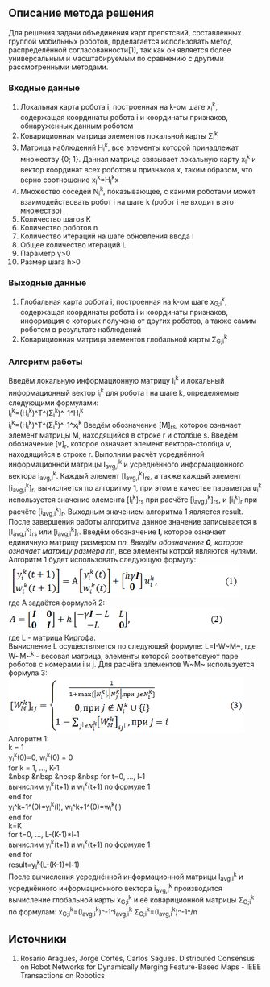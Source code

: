 ﻿## Описание метода решения

Для решения задачи объединения карт препятсвий, составленных группой мобильных роботов, прделагается использовать метод распределённой согласованности[1], так как он является более универсальным и масштабируемым по сравнению с другими рассмотренными методами.

### Входные данные

1. Локальная карта робота i, построенная на k-ом шаге x<sub>i</sub><sup>k</sup>, содержащая координаты робота i и координаты признаков, обнаруженных данным роботом
2. Ковариционная матрица элементов локальной карты Σ<sub>i</sub><sup>k</sup>
3. Матрица наблюдений H<sub>i</sub><sup>k</sup>, все элементы которой принадлежат множеству {0; 1}. Данная матрица связывает локальную карту x<sub>i</sub><sup>k</sup> и вектор координат всех роботов и признаков x, таким образом, что верно соотношение x<sub>i</sub><sup>k</sup>=H<sub>i</sub><sup>k</sup>x
4. Множество соседей N<sub>i</sub><sup>k</sup>, показывающее, с какими роботами может взаимодействовать робот i на шаге k (робот i не входит в это множество)
5. Количество шагов K
6. Количество роботов n
7. Количество итераций на шаге обновления ввода l
8. Общее количество итераций L
9. Параметр γ>0
10. Размер шага h>0

### Выходные данные

1. Глобальная карта робота i, построенная на k-ом шаге x<sub>G;i</sub><sup>k</sup>, содержащая координаты робота i и координаты признаков, информация о которых получена от других роботов, а также самим роботом в результате наблюдений
2. Ковариционная матрица элементов глобальной карты Σ<sub>G;i</sub><sup>k</sup>

### Алгоритм работы

Введём локальную информационную матрицу I<sub>i</sub><sup>k</sup> и локальный информационный вектор i<sub>i</sub><sup>k</sup> для робота i на шаге k, определяемые следующими формулами:  
I<sub>i</sub><sup>k</sup>=(H<sub>i</sub><sup>k</sup>)^T^(Σ<sub>i</sub><sup>k</sup>)^-1^H<sub>i</sub><sup>k</sup>  
i<sub>i</sub><sup>k</sup>=(H<sub>i</sub><sup>k</sup>)^T^(Σ<sub>i</sub><sup>k</sup>)^-1^x<sub>i</sub><sup>k</sup>
Введём обозначение [M]<sub>rs</sub>, которое означает элемент матрицы M, находящийся в строке r и столбце s. Введём обозначение [v]<sub>r</sub>, которое означает элемент вектора-столбца v, находящийся в строке r. Выполним расчёт усреднённой информационной матрицы I<sub>avg,i</sub><sup>k</sup> и усреднённого информационного вектора i<sub>avg,i</sub><sup>k</sup>. Каждый элемент [I<sub>avg,i</sub><sup>k</sup>]<sub>rs</sub>, а также каждый элемент [i<sub>avg,i</sub><sup>k</sup>]<sub>r</sub>, вычисляется по алгоритму 1, при этом в качестве параметра u<sub>i</sub><sup>k</sup> используется значение элемента [I<sub>i</sub><sup>k</sup>]<sub>rs</sub> при расчёте [i<sub>avg,i</sub><sup>k</sup>]<sub>rs</sub>, и [i<sub>i</sub><sup>k</sup>]<sub>r</sub> при расчёте [i<sub>avg,i</sub><sup>k</sup>]<sub>r</sub>. Выходным значением алгоритма 1 является result. После завершения работы алгоритма данное значение записывается в [I<sub>avg,i</sub><sup>k</sup>]<sub>rs</sub> или [i<sub>avg,i</sub><sup>k</sup>]<sub>r</sub>.
Введём обозначение **I**, которое означает единичную матрицу размером n*n. Введём обозначение **0**, которое означает матрицу размера n*n, все элементы котрой являются нулями.
Алгоритм 1 будет использовать следующую формулу:  
![формула 1](1.png)  
где A задаётся формулой 2:  
![формула 2](2.png)  
где L - матрица Киргофа.  
Вычисление L осуществляется по следующей формуле: L=**I**-W~M~, где W~M~<sup>k</sup> - весовая матрица, элементы которой соответсвуют паре роботов с номерами i и j. Для расчёта элементов W~M~ используется формула 3:  
![формула 3](3.png)  
Алгоритм 1:  
    k = 1  
    y<sub>i</sub><sup>k</sup>(0)=0, w<sub>i</sub><sup>k</sup>(0) = 0  
    for k = 1, ..., K-1  
    &nbsp &nbsp &nbsp &nbsp for t=0, ..., l-1  
                вычислим y<sub>i</sub><sup>k</sup>(t+1) и w<sub>i</sub><sup>k</sup>(t+1) по формуле 1  
            end for  
            y<sub>i</sub>^k+1^(0)=y<sub>i</sub><sup>k</sup>(l), w<sub>i</sub>^k+1^(0)=w<sub>i</sub><sup>k</sup>(l)  
        end for  
        k=K  
        for t=0, ..., L-(K-1)*l-1  
            вычислим y<sub>i</sub><sup>k</sup>(t+1) и w<sub>i</sub><sup>k</sup>(t+1) по формуле 1  
        end for  
        result=y<sub>i</sub><sup>k</sup>(L-(K-1)*l-1)  
После вычисления усреднённой информационной матрицы I<sub>avg,i</sub><sup>k</sup> и усреднённого информационного вектора i<sub>avg,i</sub><sup>k</sup> производится вычисление глобальной карты x<sub>G;i</sub><sup>k</sup> и её ковариционной матрицы Σ<sub>G;i</sub><sup>k</sup> по формулам:
x<sub>G;i</sub><sup>k</sup>=(I<sub>avg,i</sub><sup>k</sup>)^-1^i<sub>avg,i</sub><sup>k</sup>
Σ<sub>G;i</sub><sup>k</sup>=(I<sub>avg,i</sub><sup>k</sup>)^-1^/n
## Источники

1. Rosario Aragues, Jorge Cortes, Carlos Sagues. Distributed Consensus on Robot Networks for Dynamically Merging Feature-Based Maps -  IEEE Transactions on Robotics
